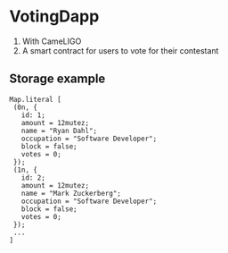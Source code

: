 # VotingDapp
1. With CameLIGO
2. A smart contract for users to vote for their contestant
## Storage example

    Map.literal [ 
     (0n, {
       id: 1;
       amount = 12mutez;
       name = "Ryan Dahl";
       occupation = "Software Developer";
       block = false;
       votes = 0;
     }); 
     (1n, {
       id: 2;
       amount = 12mutez;
       name = "Mark Zuckerberg";
       occupation = "Software Developer";
       block = false;
       votes = 0;
     });
     ...
    ]
